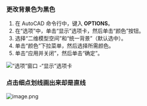 
### 更改背景色为黑色

1. 在 AutoCAD 命令行中，键入 **OPTIONS**。
2. 在“选项”中，单击“显示”选项卡，然后单击“颜色”按钮。
3. 选择“二维模型空间”和“统一背景”（默认选中）。
4. 单击“颜色”下拉菜单，然后选择所需颜色。
5. 单击“应用并关闭”，然后单击“确定”。 

![“选项”窗口 -“显示”选项卡](https://help.autodesk.com/sfdcarticles/img/0EM3A0000005h15)

### 点击细点划线画出来却是直线

![image.png](https://i0.hdslb.com/bfs/openplatform/06ced7d5c055cb165e311e6854243979cde2f00b.png)
